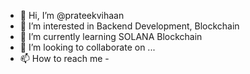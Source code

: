 - 👋 Hi, I’m @prateekvihaan
- 👀 I’m interested in Backend Development, Blockchain
- 🌱 I’m currently learning SOLANA Blockchain
- 💞️ I’m looking to collaborate on ...
- 📫 How to reach me - 

<!---
prateekvihaan/prateekvihaan is a ✨ special ✨ repository because its `README.md` (this file) appears on your GitHub profile.
You can click the Preview link to take a look at your changes.
--->
